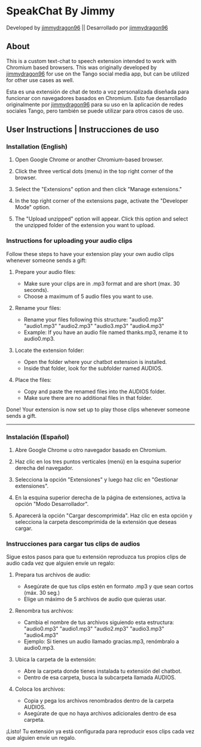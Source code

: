 # SpeakChat By Jimmy
Developed by [jimmydragon96](https://github.com/jimmydragon96) || Desarrollado por [jimmydragon96](https://github.com/jimmydragon96) 

## About
This is a custom text-chat to speech extension intended to work with Chromium based browsers. This was originally developed by [jimmydragon96](https://github.com/jimmydragon96) for use on the Tango social media app, but can be utilized for other use cases as well.

Esta es una extensión de chat de texto a voz personalizada diseñada para funcionar con navegadores basados ​​en Chromium. Esto fue desarrollado originalmente por [jimmydragon96](https://github.com/jimmydragon96) para su uso en la aplicación de redes sociales Tango, pero también se puede utilizar para otros casos de uso.

## User Instructions | Instrucciones de uso

### Installation (English)

1) Open Google Chrome or another Chromium-based browser.

2) Click the three vertical dots (menu) in the top right corner of the browser.

3) Select the "Extensions" option and then click "Manage extensions."

4) In the top right corner of the extensions page, activate the "Developer Mode" option.

5) The "Upload unzipped" option will appear. Click this option and select the unzipped folder of the extension you want to upload.

### Instructions for uploading your audio clips
Follow these steps to have your extension play your own audio clips whenever someone sends a gift:

1) Prepare your audio files:
    - Make sure your clips are in .mp3 format and are short (max. 30 seconds).
    - Choose a maximum of 5 audio files you want to use.
2) Rename your files:
    - Rename your files following this structure:
    "audio0.mp3"
    "audio1.mp3"
    "audio2.mp3"
    "audio3.mp3"
    "audio4.mp3"
    - Example: If you have an audio file named thanks.mp3, rename it to audio0.mp3.

3) Locate the extension folder:
    - Open the folder where your chatbot extension is installed.
    - Inside that folder, look for the subfolder named AUDIOS.

4) Place the files:
    - Copy and paste the renamed files into the AUDIOS folder.
    - Make sure there are no additional files in that folder.

Done! Your extension is now set up to play those clips whenever someone sends a gift.

---

### Instalación (Español)

1) Abre Google Chrome u otro navegador basado en Chromium.

2) Haz clic en los tres puntos verticales (menú) en la esquina superior derecha del navegador.

3) Selecciona la opción "Extensiones" y luego haz clic en "Gestionar extensiones".

4) En la esquina superior derecha de la página de extensiones, activa la opción "Modo Desarrollador".

5) Aparecerá la opción "Cargar descomprimida". Haz clic en esta opción y selecciona la carpeta descomprimida de la extensión que deseas cargar.

### Instrucciones para cargar tus clips de audios
Sigue estos pasos para que tu extensión reproduzca tus propios clips de audio cada vez que alguien envíe un regalo:

1) Prepara tus archivos de audio:
    - Asegúrate de que tus clips estén en formato .mp3 y que sean cortos (máx. 30 seg.)
    - Elige un máximo de 5 archivos de audio que quieras usar.

2) Renombra tus archivos:
    - Cambia el nombre de tus archivos siguiendo esta estructura:
        "audio0.mp3"
        "audio1.mp3"
        "audio2.mp3"
        "audio3.mp3"
        "audio4.mp3"
    - Ejemplo: Si tienes un audio llamado gracias.mp3, renómbralo a audio0.mp3.

3) Ubica la carpeta de la extensión:
    - Abre la carpeta donde tienes instalada tu extensión del chatbot.
    - Dentro de esa carpeta, busca la subcarpeta llamada AUDIOS.

4) Coloca los archivos:
    - Copia y pega los archivos renombrados dentro de la carpeta AUDIOS.
    - Asegúrate de que no haya archivos adicionales dentro de esa carpeta.

¡Listo! Tu extensión ya está configurada para reproducir esos clips cada vez que alguien envíe un regalo.
